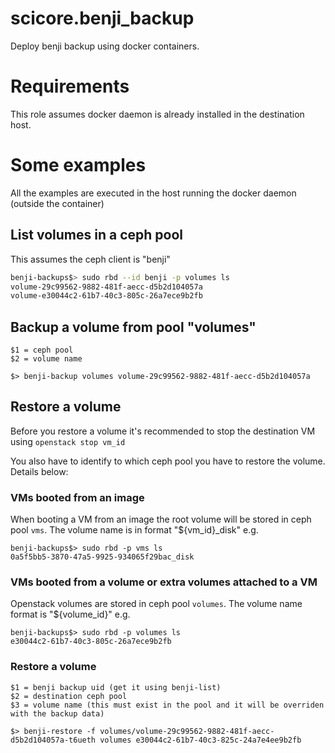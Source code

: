 # scicore.benji_backup

Deploy benji backup using docker containers. 


# Requirements

This role assumes docker daemon is already installed in the destination host.


# Some examples

All the examples are executed in the host running the docker daemon (outside the container)

## List volumes in a ceph pool

This assumes the ceph client is "benji"

```bash
benji-backups$> sudo rbd --id benji -p volumes ls
volume-29c99562-9882-481f-aecc-d5b2d104057a
volume-e30044c2-61b7-40c3-805c-26a7ece9b2fb
```
## Backup a volume from pool "volumes"

```
$1 = ceph pool
$2 = volume name
```

```
$> benji-backup volumes volume-29c99562-9882-481f-aecc-d5b2d104057a
```

## Restore a volume 

Before you restore a volume it's recommended to stop the destination VM using `openstack stop vm_id`

You also have to identify to which ceph pool you have to restore the volume. Details below:

### VMs booted from an image

When booting a VM from an image the root volume will be stored in ceph pool `vms`. The volume name
is in format "${vm_id}_disk" e.g. 
```
benji-backups$> sudo rbd -p vms ls
0a5f5bb5-3870-47a5-9925-934065f29bac_disk
```

### VMs booted from a volume or extra volumes attached to a VM

Openstack volumes are stored in ceph pool `volumes`. The volume name format is "${volume_id}" e.g.
```
benji-backups$> sudo rbd -p volumes ls
e30044c2-61b7-40c3-805c-26a7ece9b2fb

```

### Restore a volume 

```
$1 = benji backup uid (get it using benji-list)
$2 = destination ceph pool
$3 = volume name (this must exist in the pool and it will be overriden with the backup data)
```

`$> benji-restore -f volumes/volume-29c99562-9882-481f-aecc-d5b2d104057a-t6ueth volumes e30044c2-61b7-40c3-825c-24a7e4ee9b2fb`
